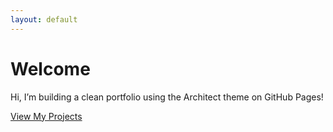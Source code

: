 ```yaml
---
layout: default
---
```


# Welcome

Hi, I’m building a clean portfolio using the Architect theme on GitHub Pages!


[View My Projects](projects.md)
